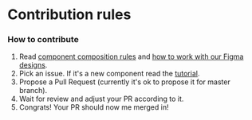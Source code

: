 
# Contribution rules

### How to contribute

1. Read [component composition rules](./docs/component-rules.md) and [how to work with our Figma designs](https://github.com/DivanteLtd/storefront-ui/blob/master/docs/working-with-designs.md).
2. Pick an issue. If it's a new component read the [tutorial](https://github.com/DivanteLtd/storefront-ui/blob/master/docs/creating-new-component.md).
3. Propose a Pull Request (currently it's ok to propose it for master branch).
4. Wait for review and adjust your PR according to it.
5. Congrats! Your PR should now me merged in!
